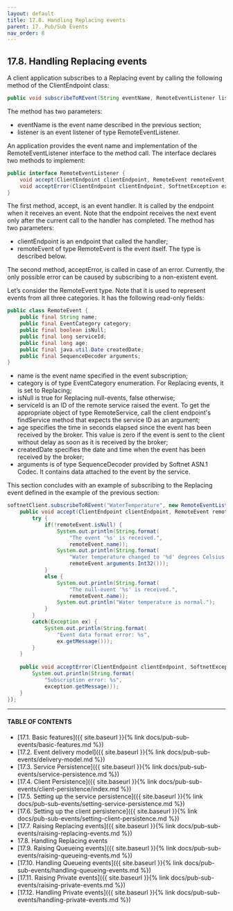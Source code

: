 ```yaml
---
layout: default
title: 17.8. Handling Replacing events
parent: 17. Pub/Sub Events
nav_order: 8
---
```


## 17.8. Handling Replacing events

A client application subscribes to a Replacing event by calling the following method of the <span class="datatype">ClientEndpoint</span> class:
```java
public void subscribeToREvent(String eventName, RemoteEventListener listener)
```

The method has two parameters:
*	<span class="param">eventName</span> is the event name described in the previous section;
*	<span class="param">listener</span> is an event listener of type <span class="datatype">RemoteEventListener</span>.  

An application provides the event name and implementation of the <span class="datatype">RemoteEventListener</span> interface to the method call. The interface declares two methods to implement:
```java
public interface RemoteEventListener {
    void accept(ClientEndpoint clientEndpoint, RemoteEvent remoteEvent);
    void acceptError(ClientEndpoint clientEndpoint, SoftnetException exception);
}
```
The first method, <span class="method">accept</span>, is an event handler. It is called by the endpoint when it receives an event. Note that the endpoint receives the next event only after the current call to the handler has completed. The method has two parameters:
*	<span class="param">clientEndpoint</span> is an endpoint that called the handler;
*	<span class="param">remoteEvent</span> of type <span class="datatype">RemoteEvent</span> is the event itself. The type is described below.  

The second method, <span class="method">acceptError</span>, is called in case of an error. Currently, the only possible error can be caused by subscribing to a non-existent event.  

Let’s consider the <span class="datatype">RemoteEvent</span> type. Note that it is used to represent events from all three categories. It has the following read-only fields:
```java
public class RemoteEvent {
    public final String name;
    public final EventCategory category;
    public final boolean isNull;
    public final long serviceId;
    public final long age;
    public final java.util.Date createdDate;
    public final SequenceDecoder arguments;
}
```
*	<span class="field">name</span> is the event name specified in the event subscription;
*	<span class="field">category</span> is of type <span class="datatype">EventCategory</span> enumeration. For Replacing events, it is set to Replacing;
*	<span class="field">isNull</span> is true for Replacing null-events, false otherwise;
*	<span class="field">serviceId</span> is an ID of the remote service raised the event. To get the appropriate object of type <span class="datatype">RemoteService</span>, call the client endpoint's <span class="method">findService</span> method that expects the service ID as an argument;
*	<span class="field">age</span> specifies the time in seconds elapsed since the event has been received by the broker. This value is zero if the event is sent to the client without delay as soon as it is received by the broker;
*	<span class="field">createdDate</span> specifies the date and time when the event has been received by the broker;
*	<span class="field">arguments</span> is of type <span class="datatype">SequenceDecoder</span> provided by Softnet ASN.1 Codec. It contains data attached to the event by the service.  

This section concludes with an example of subscribing to the Replacing event defined in the example of the previous section:
```java
softnetClient.subscribeToREvent("WaterTemperature", new RemoteEventListener() {			
    public void accept(ClientEndpoint clientEndpoint, RemoteEvent remoteEvent) {
        try {
            if(!remoteEvent.isNull) {
                System.out.println(String.format(
                    "The event '%s' is received.",
                    remoteEvent.name));					
                System.out.println(String.format(
                    "Water temperature changed to '%d' degrees Celsius.", 
                    remoteEvent.arguments.Int32()));
            }
            else {
                System.out.println(String.format(
                    "The null-event '%s' is received.", 
                    remoteEvent.name));
                System.out.println("Water temperature is normal.");
            }
        }
        catch(Exception ex) {
            System.out.println(String.format(
                "Event data format error: %s",
                ex.getMessage()));
        }
    }
				
    public void acceptError(ClientEndpoint clientEndpoint, SoftnetException exception) {
        System.out.println(String.format(
            "Subscription error: %s",
            exception.getMessage)));					
    }
});
```

---
#### TABLE OF CONTENTS
* [17.1. Basic features]({{ site.baseurl }}{% link docs/pub-sub-events/basic-features.md %})
* [17.2. Event delivery model]({{ site.baseurl }}{% link docs/pub-sub-events/delivery-model.md %})
* [17.3. Service Persistence]({{ site.baseurl }}{% link docs/pub-sub-events/service-persistence.md %})
* [17.4. Client Persistence]({{ site.baseurl }}{% link docs/pub-sub-events/client-persistence/index.md %})
* [17.5. Setting up the service persistence]({{ site.baseurl }}{% link docs/pub-sub-events/setting-service-persistence.md %})
* [17.6. Setting up the client persistence]({{ site.baseurl }}{% link docs/pub-sub-events/setting-client-persistence.md %})
* [17.7. Raising Replacing events]({{ site.baseurl }}{% link docs/pub-sub-events/raising-replacing-events.md %})
* 17.8. Handling Replacing events
* [17.9. Raising Queueing events]({{ site.baseurl }}{% link docs/pub-sub-events/raising-queueing-events.md %})
* [17.10. Handling Queueing events]({{ site.baseurl }}{% link docs/pub-sub-events/handling-queueing-events.md %})
* [17.11. Raising Private events]({{ site.baseurl }}{% link docs/pub-sub-events/raising-private-events.md %})
* [17.12. Handling Private events]({{ site.baseurl }}{% link docs/pub-sub-events/handling-private-events.md %})